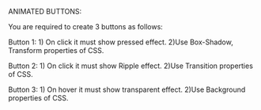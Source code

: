 ANIMATED BUTTONS:

You are required to create 3 buttons as follows: 

Button 1: 1) On click it must show pressed effect. 
          2)Use Box-Shadow, Transform properties of CSS.

Button 2: 1) On click it must show Ripple effect.
          2)Use Transition properties of CSS.

Button 3: 1) On hover it must show transparent effect. 
          2)Use Background properties of CSS.

